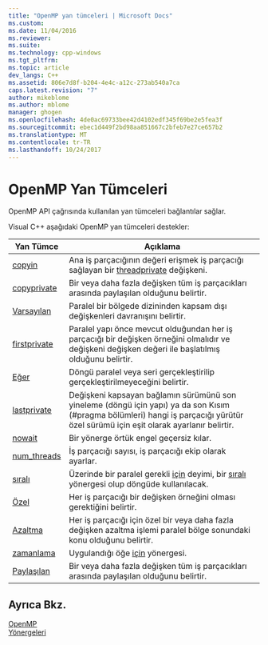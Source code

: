 ```yaml
---
title: "OpenMP yan tümceleri | Microsoft Docs"
ms.custom: 
ms.date: 11/04/2016
ms.reviewer: 
ms.suite: 
ms.technology: cpp-windows
ms.tgt_pltfrm: 
ms.topic: article
dev_langs: C++
ms.assetid: 806e7d8f-b204-4e4c-a12c-273ab540a7ca
caps.latest.revision: "7"
author: mikeblome
ms.author: mblome
manager: ghogen
ms.openlocfilehash: 4de0ac69733bee42d4102edf345f69be2e5fea3f
ms.sourcegitcommit: ebec1d449f2bd98aa851667c2bfeb7e27ce657b2
ms.translationtype: MT
ms.contentlocale: tr-TR
ms.lasthandoff: 10/24/2017
---
```

# <a name="openmp-clauses"></a>OpenMP Yan Tümceleri
OpenMP API çağrısında kullanılan yan tümceleri bağlantılar sağlar.  
  
 Visual C++ aşağıdaki OpenMP yan tümceleri destekler:  
  
|Yan Tümce|Açıklama|  
|------------|-----------------|  
|[copyin](../../../parallel/openmp/reference/copyin.md)|Ana iş parçacığının değeri erişmek iş parçacığı sağlayan bir [threadprivate](../../../parallel/openmp/reference/threadprivate.md) değişkeni.|  
|[copyprivate](../../../parallel/openmp/reference/copyprivate.md)|Bir veya daha fazla değişken tüm iş parçacıkları arasında paylaşılan olduğunu belirtir.|  
|[Varsayılan](../../../parallel/openmp/reference/default-openmp.md)|Paralel bir bölgede dizininden kapsam dışı değişkenleri davranışını belirtir.|  
|[firstprivate](../../../parallel/openmp/reference/firstprivate.md)|Paralel yapı önce mevcut olduğundan her iş parçacığı bir değişken örneğini olmalıdır ve değişkeni değişken değeri ile başlatılmış olduğunu belirtir.|  
|[Eğer](../../../parallel/openmp/reference/if-openmp.md)|Döngü paralel veya seri gerçekleştirilip gerçekleştirilmeyeceğini belirtir.|  
|[lastprivate](../../../parallel/openmp/reference/lastprivate.md)|Değişkeni kapsayan bağlamın sürümünü son yineleme (döngü için yapı) ya da son Kısım (#pragma bölümleri) hangi iş parçacığı yürütür özel sürümü için eşit olarak ayarlanır belirtir.|  
|[nowait](../../../parallel/openmp/reference/nowait.md)|Bir yönerge örtük engel geçersiz kılar.|  
|[num_threads](../../../parallel/openmp/reference/num-threads.md)|İş parçacığı sayısı, iş parçacığı ekip olarak ayarlar.|  
|[sıralı](../../../parallel/openmp/reference/ordered-openmp-clauses.md)|Üzerinde bir paralel gerekli [için](../../../parallel/openmp/reference/for-openmp.md) deyimi, bir [sıralı](../../../parallel/openmp/reference/ordered-openmp-directives.md) yönergesi olup döngüde kullanılacak.|  
|[Özel](../../../parallel/openmp/reference/private-openmp.md)|Her iş parçacığı bir değişken örneğini olması gerektiğini belirtir.|  
|[Azaltma](../../../parallel/openmp/reference/reduction.md)|Her iş parçacığı için özel bir veya daha fazla değişken azaltma işlemi paralel bölge sonundaki konu olduğunu belirtir.|  
|[zamanlama](../../../parallel/openmp/reference/schedule.md)|Uygulandığı öğe [için](../../../parallel/openmp/reference/for-openmp.md) yönergesi.|  
|[Paylaşılan](../../../parallel/openmp/reference/shared-openmp.md)|Bir veya daha fazla değişken tüm iş parçacıkları arasında paylaşılan olduğunu belirtir.|  
  
## <a name="see-also"></a>Ayrıca Bkz.  
 [OpenMP](../../../parallel/openmp/openmp-in-visual-cpp.md)   
 [Yönergeleri](../../../parallel/openmp/reference/openmp-directives.md)